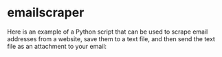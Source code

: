 # emailscraper
Here is an example of a Python script that can be used to scrape email addresses from a website, save them to a text file, and then send the text file as an attachment to your email:
